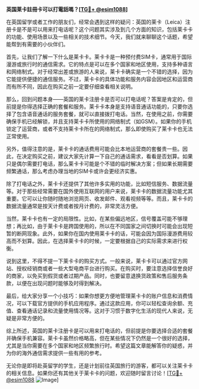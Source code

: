 **英国莱卡註冊卡可以打電話嗎？[[TG💪+ @esim1088](https://t.me/s/esim1088)]**

在英国留学或者工作的朋友们，经常会遇到这样的疑问：英国的莱卡（Leica）注册卡是不是可以用来打电话呢？这个问题其实涉及到几个方面的知识，包括莱卡卡的功能、使用场景以及一些相关的技术细节。今天，我们就来聊聊这个话题，希望能帮到有需要的小伙伴们。

首先，让我们了解一下什么是莱卡卡。莱卡卡是一种预付费SIM卡，通常用于国际漫游或旅行时的通信需求。它的特点是可以在多个国家和地区使用，支持多种语言和网络制式。对于经常出差或旅游的人来说，莱卡卡确实是一个不错的选择，因为它能提供便捷的通信服务。不过，莱卡卡的具体功能和服务内容会因地区和运营商而有所不同，因此在购买之前一定要仔细查看相关说明。

那么，回到问题本身——英国的莱卡注册卡是否可以打电话呢？答案是肯定的，但前提是你得选择正确的套餐和服务。莱卡卡本身是支持语音通话功能的，只要你选择了包含语音通话的服务套餐，就可以直接拨打电话。当然，在使用之前，你需要确保手机已经解锁，并且支持莱卡卡所使用的网络制式（如GSM）。如果你的手机锁定了运营商，或者不支持莱卡卡所在的网络制式，那么即使购买了莱卡卡也无法正常使用。

另外，值得注意的是，莱卡卡的通话费用可能会比本地运营商的套餐贵一些。因此，在决定购买之前，建议大家先计算一下自己的通话需求，看看是否划算。如果只是偶尔需要打电话，那么莱卡卡可能是个不错的临时解决方案；但如果长期需要频繁通话，那么考虑办理当地的SIM卡或许会更经济实惠。

除了打电话之外，莱卡卡还提供了其他许多实用的功能，比如短信服务、数据流量等。对于那些经常需要在国外使用互联网的用户来说，莱卡卡的数据流量功能尤其重要。它可以让你随时随地浏览网页、收发邮件、观看视频等等。而且，莱卡卡的数据流量通常是按天计费或者按月计费的，非常灵活方便。

当然，莱卡卡也有一定的局限性。比如，在某些偏远地区，信号覆盖可能不够理想；再比如，由于莱卡卡是跨国使用的，所以在不同国家之间切换时可能会出现短暂的断网现象。此外，如果你在国内使用莱卡卡的话，可能会因为国际漫游费用较高而不划算。因此，在选择莱卡卡的时候，一定要根据自己的实际需求来进行权衡。

说到这里，不得不提一下莱卡卡的购买方式。一般来说，莱卡卡可以通过官方网站、授权经销商或者一些大型电商平台进行购买。在购买时，要注意选择信誉良好的商家，以免买到假货或者过期产品。同时，也要留意退换货政策和售后服务条款，以便在出现问题时能够及时得到解决。

最后，给大家分享一个小技巧：如果你想更方便地管理莱卡卡的账户信息和消费情况，可以下载官方提供的手机应用程序。通过这款应用，你可以轻松查询余额、充值、查看通话记录和流量使用情况等。这对于习惯于数字化生活的现代人来说，无疑是非常方便的。

综上所述，英国的莱卡注册卡是可以用来打电话的，但前提是你要选择合适的套餐并确保手机兼容。莱卡卡虽然价格略高，但在某些情况下仍然是一个很好的选择，尤其是当你需要在多个国家和地区频繁旅行时。希望这篇文章能解答你的疑惑，并为你的海外通信需求提供一些有用的参考。

无论你是即将赴英留学的学生，还是计划前往英国旅行的游客，都可以关注莱卡卡的相关信息。如果你还有其他关于莱卡卡的问题，欢迎随时留言讨论！[[TG💪+ @esim1088](https://t.me/s/esim1088) ![Image](https://i.postimg.cc/4NQfJmqS/Snipaste-2025-05-13-00-14-12.png)]